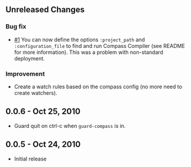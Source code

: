 ## Unreleased Changes

### Bug fix

* [#1][] You can now define the options `:project_path` and `:configuration_file` to
  find and run Compass Compiler (see README for more information). This was a problem with
  non-standard deployment.

### Improvement

* Create a watch rules based on the compass config (no more need to create watchers).

## 0.0.6 - Oct 25, 2010

* Guard quit on ctrl-c when `guard-compass` is in.

## 0.0.5 - Oct 24, 2010

* Initial release
<!--- The following link definition list is generated by PimpMyChangelog --->
[#1]: https://github.com/guard/guard-compass/issues/1